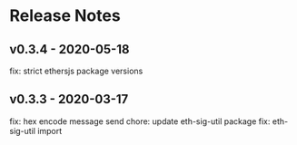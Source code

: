 # Release Notes

## v0.3.4 - 2020-05-18
fix: strict ethersjs package versions

## v0.3.3 - 2020-03-17
fix: hex encode message send
chore: update eth-sig-util package
fix: eth-sig-util import
